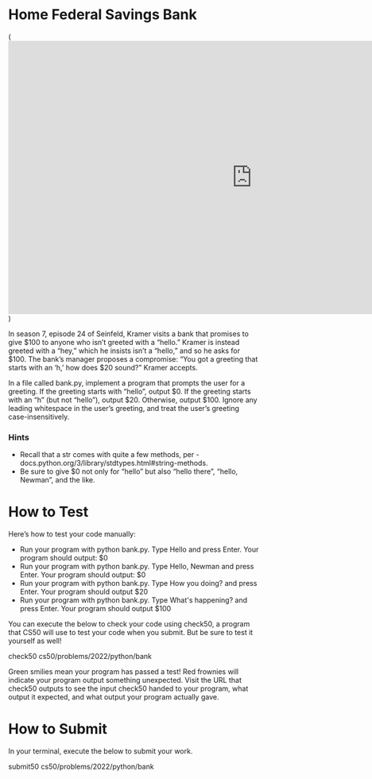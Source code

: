 # Home Federal Savings Bank

(<iframe width="980" height="550" src="https://www.youtube.com/embed/IN6cJ_wGmsk" title="SEINFELD Bank Retention Pledge Must Say Hello 100 Dollars.wmv" frameborder="0" allow="accelerometer; autoplay; clipboard-write; encrypted-media; gyroscope; picture-in-picture; web-share" allowfullscreen></iframe>)

In season 7, episode 24 of Seinfeld, Kramer visits a bank that promises to give $100 to anyone who isn’t greeted with a “hello.” Kramer is instead greeted with a “hey,” which he insists isn’t a “hello,” and so he asks for $100. The bank’s manager proposes a compromise: “You got a greeting that starts with an ‘h,’ how does $20 sound?” Kramer accepts.

In a file called bank.py, implement a program that prompts the user for a greeting. If the greeting starts with “hello”, output $0. If the greeting starts with an “h” (but not “hello”), output $20. Otherwise, output $100. Ignore any leading whitespace in the user’s greeting, and treat the user’s greeting case-insensitively.

### Hints

* Recall that a str comes with quite a few methods, per - docs.python.org/3/library/stdtypes.html#string-methods.
* Be sure to give $0 not only for “hello” but also “hello there”, “hello, Newman”, and the like.

# How to Test
Here’s how to test your code manually:

* Run your program with python bank.py. Type Hello and press Enter. Your program should output:
$0 
* Run your program with python bank.py. Type Hello, Newman and press Enter. Your program should output:
$0
* Run your program with python bank.py. Type How you doing? and press Enter. Your program should output
$20
* Run your program with python bank.py. Type What's happening? and press Enter. Your program should output
$100

You can execute the below to check your code using check50, a program that CS50 will use to test your code when you submit. But be sure to test it yourself as well!

check50 cs50/problems/2022/python/bank

Green smilies mean your program has passed a test! Red frownies will indicate your program output something unexpected. Visit the URL that check50 outputs to see the input check50 handed to your program, what output it expected, and what output your program actually gave.

# How to Submit
In your terminal, execute the below to submit your work.

submit50 cs50/problems/2022/python/bank
